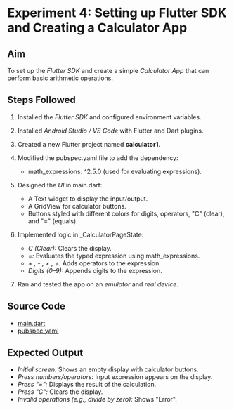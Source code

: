 
# Experiment 4: Setting up Flutter SDK and Creating a Calculator App

## Aim

To set up the *Flutter SDK* and create a simple *Calculator App* that can perform basic arithmetic operations.

## Steps Followed

1. Installed the *Flutter SDK* and configured environment variables.
2. Installed *Android Studio / VS Code* with Flutter and Dart plugins.
3. Created a new Flutter project named **calculator1**.
4. Modified the pubspec.yaml file to add the dependency:

   * math_expressions: ^2.5.0 (used for evaluating expressions).
5. Designed the *UI* in main.dart:

   * A Text widget to display the input/output.
   * A GridView for calculator buttons.
   * Buttons styled with different colors for digits, operators, "C" (clear), and "=" (equals).
6. Implemented logic in _CalculatorPageState:

   * *C (Clear):* Clears the display.
   * *=:* Evaluates the typed expression using math_expressions.
   * *+ , - , × , ÷:* Adds operators to the expression.
   * *Digits (0–9):* Appends digits to the expression.
7. Ran and tested the app on an *emulator* and *real device*.

## Source Code

* [main.dart](./lib/main.dart)
* [pubspec.yaml](./pubspec.yaml)

## Expected Output

* *Initial screen:* Shows an empty display with calculator buttons.
* *Press numbers/operators:* Input expression appears on the display.
* *Press "=":* Displays the result of the calculation.
* *Press "C":* Clears the display.
* *Invalid operations (e.g., divide by zero):* Shows "Error".
